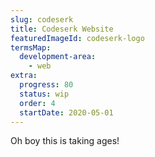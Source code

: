 ```yaml
---
slug: codeserk
title: Codeserk Website
featuredImageId: codeserk-logo
termsMap:
  development-area:
    - web
extra:
  progress: 80
  status: wip
  order: 4
  startDate: 2020-05-01
---
```


Oh boy this is taking ages!